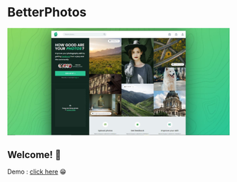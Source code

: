# BetterPhotos

![Design preview for the BetterPhotos](./preview.JPG)

## Welcome! 👋

Demo : [click here](https://souhailbouricha.github.io/SocialEditorWebSite/) 😁

